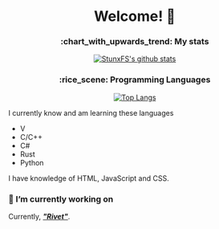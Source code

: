 <h1 align="center">Welcome! 👋</h1>

<!--
**StunxFS/StunxFS** is a ✨ _special_ ✨ repository because its `README.md` (this file) appears on your GitHub profile.

Here are some ideas to get you started:

- 🔭 I’m currently working on ...
- 🌱 I’m currently learning ...
- 👯 I’m looking to collaborate on ...
- 🤔 I’m looking for help with ...
- 💬 Ask me about ...
- 📫 How to reach me: ...
- 😄 Pronouns: ...
- ⚡ Fun fact: ...
-->

<h3 align="center">:chart_with_upwards_trend: My stats</h3>
<div align="center">

[![StunxFS's github stats](https://github-readme-stats.vercel.app/api?username=StunxFS)](https://github.com/anuraghazra/github-readme-stats)

</div>

<h3 align="center">:rice_scene: Programming Languages</h3>
<div align="center">

[![Top Langs](https://github-readme-stats.vercel.app/api/top-langs/?username=StunxFS&layout=compact)](https://github.com/anuraghazra/github-readme-stats)

</div>

I currently know and am learning these languages
* V
* C/C++
* C#
* Rust
* Python

I have knowledge of HTML, JavaScript and CSS.

### 🔭 I’m currently working on
Currently, [***"Rivet"***](https://github.com/rive-lang/rivet).
